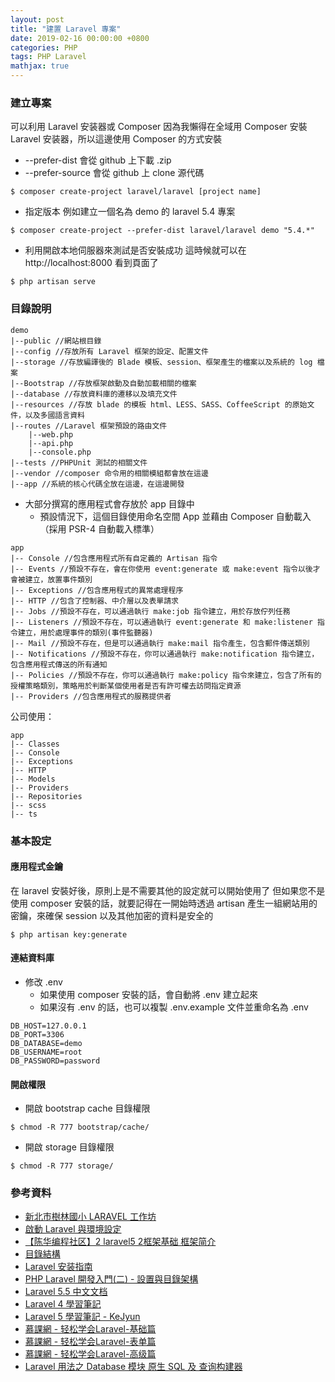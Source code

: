 ```yaml
---
layout: post
title: "建置 Laravel 專案"
date: 2019-02-16 00:00:00 +0800
categories: PHP 
tags: PHP Laravel
mathjax: true
---
```


### 建立專案

可以利用 Laravel 安装器或 Composer
因為我懶得在全域用 Composer 安裝 Laravel 安装器，所以這邊使用 Composer 的方式安裝

- --prefer-dist 會從 github 上下載 .zip
- --prefer-source 會從 github 上 clone 源代碼

```
$ composer create-project laravel/laravel [project name]
```

- 指定版本
例如建立一個名為 demo 的 laravel 5.4 專案

```
$ composer create-project --prefer-dist laravel/laravel demo "5.4.*"
```

- 利用開啟本地伺服器來測試是否安裝成功
這時候就可以在 http://localhost:8000 看到頁面了

```
$ php artisan serve
```

### 目錄說明

```
demo
|--public //網站根目錄
|--config //存放所有 Laravel 框架的設定、配置文件 
|--storage //存放編譯後的 Blade 模板、session、框架產生的檔案以及系統的 log 檔案
|--Bootstrap //存放框架啟動及自動加載相關的檔案
|--database //存放資料庫的遷移以及填充文件 
|--resources //存放 blade 的模板 html、LESS、SASS、CoffeeScript 的原始文件，以及多國語言資料
|--routes //Laravel 框架預設的路由文件
    |--web.php
    |--api.php
    |--console.php
|--tests //PHPUnit 測試的相關文件
|--vendor //composer 命令用的相關模組都會放在這邊
|--app //系統的核心代碼全放在這邊，在這邊開發
```

- 大部分撰寫的應用程式會存放於 app 目錄中
    - 預設情況下，這個目錄使用命名空間 App 並藉由 Composer 自動載入（採用 PSR-4 自動載入標準）
```
app
|-- Console //包含應用程式所有自定義的 Artisan 指令
|-- Events //預設不存在，會在你使用 event:generate 或 make:event 指令以後才會被建立，放置事件類別
|-- Exceptions //包含應用程式的異常處理程序
|-- HTTP //包含了控制器、中介層以及表單請求
|-- Jobs //預設不存在，可以通過執行 make:job 指令建立，用於存放佇列任務
|-- Listeners //預設不存在，可以通過執行 event:generate 和 make:listener 指令建立，用於處理事件的類別(事件監聽器)
|-- Mail //預設不存在，但是可以通過執行 make:mail 指令產生，包含郵件傳送類別
|-- Notifications //預設不存在，你可以通過執行 make:notification 指令建立，包含應用程式傳送的所有通知
|-- Policies //預設不存在，你可以通過執行 make:policy 指令來建立，包含了所有的授權策略類別，策略用於判斷某個使用者是否有許可權去訪問指定資源
|-- Providers //包含應用程式的服務提供者
```

公司使用：

```
app
|-- Classes
|-- Console
|-- Exceptions
|-- HTTP
|-- Models
|-- Providers
|-- Repositories
|-- scss
|-- ts
```

### 基本設定

#### 應用程式金鑰
在 laravel 安裝好後，原則上是不需要其他的設定就可以開始使用了
但如果您不是使用 composer 安裝的話，就要記得在一開始時透過 artisan 產生一組網站用的密鑰，來確保 session 以及其他加密的資料是安全的

```
$ php artisan key:generate
```

#### 連結資料庫

- 修改 .env
    - 如果使用 composer 安裝的話，會自動將 .env 建立起來
    - 如果沒有 .env 的話，也可以複製 .env.example 文件並重命名為 .env

```
DB_HOST=127.0.0.1
DB_PORT=3306
DB_DATABASE=demo
DB_USERNAME=root
DB_PASSWORD=password
```

#### 開啟權限

- 開啟 bootstrap cache 目錄權限

```
$ chmod -R 777 bootstrap/cache/
```

- 開啟 storage 目錄權限

```
$ chmod -R 777 storage/
```

### 參考資料

- [新北市樹林國小 LARAVEL 工作坊](https://www.laravel-dojo.com/workshops/201507-ntpc)
- [啟動 Laravel 與環境設定](https://www.slideshare.net/shengyou/4-laravel?ref=https://www.laravel-dojo.com/workshops/201507-ntpc)
- [【陈华编程社区】2 laravel5 2框架基础 框架简介](https://www.youtube.com/watch?v=pQ3kMOTDnIQ&list=PLAYoruToK_vNbGXmCTPW8zGVuAz0jeBTY&index=2)
- [目錄結構](https://laravel.tw/docs/5.3/structure)
- [Laravel 安装指南](https://learnku.com/docs/laravel/5.5/installation/1282)
- [PHP Laravel 開發入門(二) - 設置與目錄架構](http://www.codedata.com.tw/uncategorized/php-laravel-dev-tutorial-2-class-configuration-structure)
- [Laravel 5.5 中文文档](https://learnku.com/docs/laravel/5.5)
- [Laravel 4 學習筆記](http://kejyun.github.io/Laravel-4-Learning-Notes-Books/install/index.html)
- [Laravel 5 學習筆記 - KeJyun](https://233-rd.347.com.tw/files/attachfile/handouts/777/Laravel-5-Learning-Notes.pdf)
- [慕課網 - 轻松学会Laravel-基础篇](https://www.imooc.com/learn/697)
- [慕課網 - 轻松学会Laravel-表单篇](https://www.imooc.com/learn/699)
- [慕課網 - 轻松学会Laravel-高级篇](https://www.imooc.com/learn/702)
- [Laravel 用法之 Database 模块 原生 SQL 及 查询构建器](https://greenlightt.github.io/2017/12/20/laravel-database_1/)
